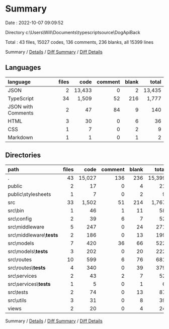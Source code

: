 # Summary

Date : 2022-10-07 09:09:52

Directory c:\\Users\\Will\\Documents\\typescriptsource\\DogApiBack

Total : 43 files,  15027 codes, 136 comments, 236 blanks, all 15399 lines

Summary / [Details](details.md) / [Diff Summary](diff.md) / [Diff Details](diff-details.md)

## Languages
| language | files | code | comment | blank | total |
| :--- | ---: | ---: | ---: | ---: | ---: |
| JSON | 2 | 13,433 | 0 | 2 | 13,435 |
| TypeScript | 34 | 1,509 | 52 | 216 | 1,777 |
| JSON with Comments | 2 | 47 | 84 | 9 | 140 |
| HTML | 3 | 30 | 0 | 6 | 36 |
| CSS | 1 | 7 | 0 | 2 | 9 |
| Markdown | 1 | 1 | 0 | 1 | 2 |

## Directories
| path | files | code | comment | blank | total |
| :--- | ---: | ---: | ---: | ---: | ---: |
| . | 43 | 15,027 | 136 | 236 | 15,399 |
| public | 2 | 17 | 0 | 4 | 21 |
| public\\stylesheets | 1 | 7 | 0 | 2 | 9 |
| src | 33 | 1,502 | 51 | 214 | 1,767 |
| src\\bin | 1 | 46 | 1 | 11 | 58 |
| src\\config | 2 | 39 | 6 | 7 | 52 |
| src\\middleware | 5 | 247 | 0 | 24 | 271 |
| src\\middleware\\__tests__ | 2 | 186 | 0 | 13 | 199 |
| src\\models | 7 | 420 | 36 | 66 | 522 |
| src\\models\\__tests__ | 3 | 202 | 0 | 20 | 222 |
| src\\routes | 10 | 599 | 6 | 76 | 681 |
| src\\routes\\__tests__ | 4 | 340 | 0 | 39 | 379 |
| src\\services | 2 | 43 | 2 | 7 | 52 |
| src\\services\\__tests__ | 1 | 5 | 0 | 1 | 6 |
| src\\tests | 2 | 74 | 0 | 13 | 87 |
| src\\utils | 3 | 31 | 0 | 8 | 39 |
| views | 2 | 20 | 0 | 4 | 24 |

Summary / [Details](details.md) / [Diff Summary](diff.md) / [Diff Details](diff-details.md)